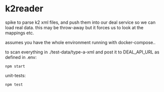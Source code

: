 # k2reader

spike to parse k2 xml files, and push them into our deal service so we can load real data.
this may be throw-away but it forces us to look at the mappings etc.

assumes you have the whole environment running with docker-compose..

to scan everything in ./test-data/type-a-xml and post it to DEAL_API_URL as defined in .env:
```
npm start
```

unit-tests:
```
npm test
```
